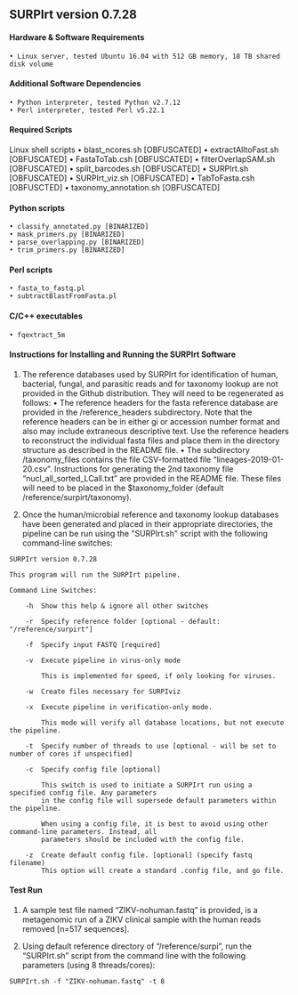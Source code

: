## SURPIrt version 0.7.28

#### Hardware & Software Requirements

	• Linux server, tested Ubuntu 16.04 with 512 GB memory, 18 TB shared disk volume

#### Additional Software Dependencies
	• Python interpreter, tested Python v2.7.12
	• Perl interpreter, tested Perl v5.22.1


#### Required Scripts
Linux shell scripts
	• blast_ncores.sh [OBFUSCATED]
	• extractAlltoFast.sh [OBFUSCATED]
	• FastaToTab.csh [OBFUSCATED]
	• filterOverlapSAM.sh [OBFUSCATED] 
	• split_barcodes.sh [OBFUSCATED]
	• SURPIrt.sh [OBFUSCATED]
	• SURPIrt_viz.sh [OBFUSCATED]
	• TabToFasta.csh [OBFUSCTED]
	• taxonomy_annotation.sh [OBFUSCATED]

#### Python scripts
	• classify_annotated.py [BINARIZED]
	• mask_primers.py [BINARIZED]
	• parse_overlapping.py [BINARIZED]
	• trim_primers.py [BINARIZED]

#### Perl scripts
	• fasta_to_fastq.pl
	• subtractBlastFromFasta.pl

#### C/C++ executables
	• fqextract_5m

#### Instructions for Installing and Running the SURPIrt Software

1. The reference databases used by SURPIrt for identification of human, bacterial, fungal, and parasitic reads and for taxonomy lookup are not provided in the Github distribution.  They will need to be regenerated as follows:
• The reference headers for the fasta reference database are provided in the /reference_headers subdirectory. Note that the reference headers can be in either gi or accession number format and also may include extraneous descriptive text. Use the reference headers to reconstruct the individual fasta files and place them in the directory structure as described in the README file.
• The subdirectory /taxonomy_files contains the file CSV-formatted file “lineages-2019-01-20.csv”.  Instructions for generating the 2nd taxonomy file “nucl_all_sorted_LCall.txt” are provided in the README file. These files will need to be placed in the $taxonomy_folder (default /reference/surpirt/taxonomy).

2. Once the human/microbial reference and taxonomy lookup databases have been generated and placed in their appropriate directories, the pipeline can be run using the "SURPIrt.sh" script with the following command-line switches:

```
SURPIrt version 0.7.28

This program will run the SURPIrt pipeline.

Command Line Switches:

	-h	Show this help & ignore all other switches

	-r	Specify reference folder [optional - default: "/reference/surpirt"]

	-f 	Specify input FASTQ [required]

	-v	Execute pipeline in virus-only mode

		This is implemented for speed, if only looking for viruses.

	-w	Create files necessary for SURPIviz

	-x	Execute pipeline in verification-only mode.

		This mode will verify all database locations, but not execute the pipeline.

	-t	Specify number of threads to use [optional - will be set to number of cores if unspecified]

	-c	Specify config file [optional]

		This switch is used to initiate a SURPIrt run using a specified config file. Any parameters 
		in the config file will supersede default parameters within the pipeline.
		
		When using a config file, it is best to avoid using other command-line parameters. Instead, all
		parameters should be included with the config file.

	-z	Create default config file. [optional] (specify fastq filename)
		This option will create a standard .config file, and go file.
```

#### Test Run
1. A sample test file named “ZIKV-nohuman.fastq” is provided, is a metagenomic run of a ZIKV clinical sample with the human reads removed [n=517 sequences].

2. Using default reference directory of “/reference/surpi”, run the “SURPIrt.sh” script from the command line with the following parameters (using 8 threads/cores):

  `SURPIrt.sh -f "ZIKV-nohuman.fastq" -t 8`
